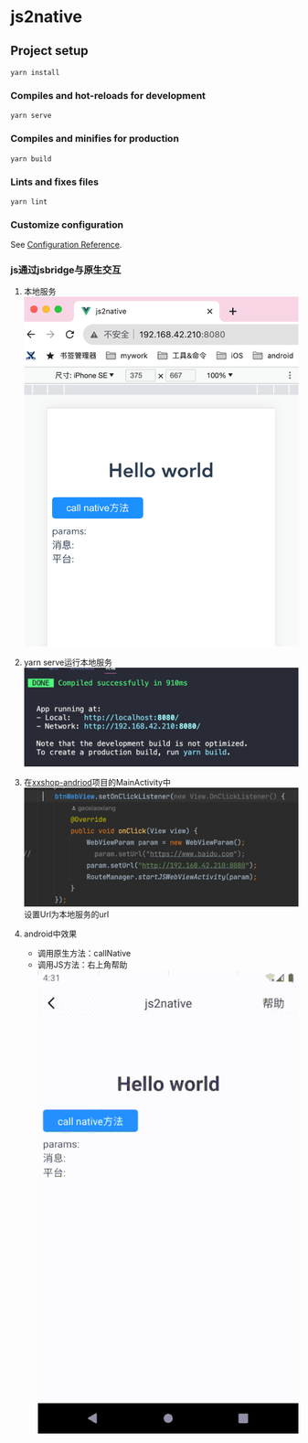 # js2native

## Project setup
```
yarn install
```

### Compiles and hot-reloads for development
```
yarn serve
```

### Compiles and minifies for production
```
yarn build
```

### Lints and fixes files
```
yarn lint
```

### Customize configuration
See [Configuration Reference](https://cli.vuejs.org/config/).


### js通过jsbridge与原生交互
1. 本地服务
![本地web服务](./imgs/3.png)   

2. yarn serve运行本地服务
![启动本地web服务](./imgs/2.png)   

3. 在[xxshop-andriod](https://github.com/Gerry1218/xxstore-android)项目的MainActivity中
![设置本地服务url](./imgs/1.png)
设置Url为本地服务的url

4. android中效果
   - 调用原生方法：callNative
   - 调用JS方法：右上角帮助
![android模拟器](./imgs/1.gif)